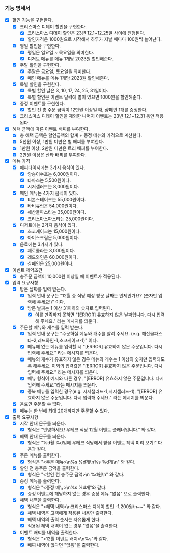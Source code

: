 ### 기능 명세서

- [X] 할인 기능을 구현한다.
  - [X] 크리스마스 디데이 할인을 구현한다.
    - [X] 크리스마스 디데이 할인은 23년 12.1~12.25일 사이에 진행된다.
    - [X] 할인가격은 1000원으로 시작해서 하루가 지날 때마다 100원씩 늘어난다.
  - [X] 평일 할인을 구현한다.
    - [X] 평일은 일요일 ~ 목요일을 의미한다.
    - [X] 디저트 메뉴를 메뉴 1개당 2023원 할인해준다.
  - [X] 주말 할인을 구현한다.
    - [X] 주말은 금요일, 토요일을 의미한다.
    - [X] 메인 메뉴를 메뉴 1개당 2023원 할인해준다.
  - [X] 특별 할인을 구현한다.
    - [X] 특별 할인 날은 3, 10, 17, 24, 25, 31일이다.
    - [X] 특별 할인은 이벤트 달력에 별이 있으면 1000원을 할인해준다.
  - [X] 증정 이벤트를 구현한다.
    - [X] 할인 전 총 주문 금액이 12만원 이상일 때, 샴페인 1개를 증정한다.
  - [X] 크리스마스 디데이 할인을 제외한 나머지 이벤트는 23년 12.1~12.31 동안 적용된다.

- [X] 혜택 금액에 따른 이벤트 배찌를 부여한다.
  - [X] 총 혜택 금액은 할인급액의 합계 + 증정 메뉴의 가격으로 계산한다.
  - [X] 5천원 이상, 1만원 미만은 별 배찌를 부여한다.
  - [X] 1만원 이상, 2만원 미만은 트리 배찌를 부여한다.
  - [X] 2만원 이상은 산타 배찌를 부여한다.

- [X] 메뉴 가격
  - [X] 에피타이저에는 3가지 음식이 있다.
    - [X] 양송이수프는 6,000원이다.
    - [X] 타파스는 5,500원이다.
    - [X] 시저샐러드는 8,000원이다.
  - [X] 메인 메뉴는 4가지 음식이 있다.
    - [X] 티본스테이크는 55,000원이다.
    - [X] 바비큐립은 54,000원이다.
    - [X] 해산물파스타는 35,000원이다.
    - [X] 크리스마스파스타는 25,000원이다.
  - [X] 디저트에는 2가지 음식이 있다.
    - [X] 초코케이크는 15,000원이다.
    - [X] 아이스크림은 5,000원이다.
  - [X] 음료에는 3가지가 있다.
    - [X] 제로콜라는 3,000원이다.
    - [X] 레드와인은 60,000원이다.
    - [X] 샴페인은 25,000원이다.

- [X] 이벤트 제약조건
  - [X] 총주문 금액이 10,000원 이상일 때 이벤트가 적용된다.

- [X] 입력 요구사항
  - [X] 방문 날짜를 입력 받는다.
    - [X] 입력 안내 문구는 "12월 중 식당 예상 방문 날짜는 언제인가요? (숫자만 입력해 주세요!)" 이다.
    - [X] 방문 날짜는 1 이상 31이하의 숫자로 입력된다.
      - [X] 이를 만족하지 못하면 "[ERROR] 유효하지 않은 날짜입니다. 다시 입력해 주세요." 라는 메시지를 띄운다.
  - [X] 주문할 메뉴와 개수를 입력 받는다.
    - [X] 입력 안내 문구는 "주문하실 메뉴와 개수를 알려 주세요. (e.g. 해산물파스타-2,레드와인-1,초코케이크-1)" 이다.
    - [X] 메뉴에 없는 메뉴를 입력할 시 "[ERROR] 유효하지 않은 주문입니다. 다시 입력해 주세요." 라는 메시지를 띄운다.
    - [X] 메뉴의 개수가 유효하지 않은 경우 메뉴의 개수는 1 이상의 숫자만 입력되도록 해주세요. 이외의 입력값은 "[ERROR] 유효하지 않은 주문입니다. 다시 입력해 주세요." 라는 메시지를 띄운다.
    - [X] 메뉴 형식이 예시와 다른 경우, "[ERROR] 유효하지 않은 주문입니다. 다시 입력해 주세요."라는 메시지를 띄운다.
    - [X] 중복 메뉴를 입력한 경우(e.g. 시저샐러드-1,시저샐러드-1), "[ERROR] 유효하지 않은 주문입니다. 다시 입력해 주세요." 라는 메시지를 띄운다.
  - [X] 음료만 주문할 수 없다.
  - [X] 메뉴는 한 번에 최대 20개까지만 주문할 수 있다.  

- [X] 출력 요구사항
  - [X] 시작 안내 문구를 띄운다.
    - [X] 형식은 "안녕하세요! 우테코 식당 12월 이벤트 플래너입니다." 와 같다.
  - [X] 혜택 안내 문구를 띄운다.
    - [X] 형식은 "%d월 %d일에 우테코 식당에서 받을 이벤트 혜택 미리 보기!" 다음과 같다.
  - [X] 주문 메뉴를 출력한다.
    - [X] 형식은 "<주문 메뉴>\n%s %d개\n%s %d개\n" 와 같다.
  - [X] 할인 전 총주문 금액을 출력한다.
    - [X] 형식은 "<할인 전 총주문 금액>\n %d원\n" 와 같다.
  - [X] 증정 메뉴를 출력한다.
    - [X] 형식은 "<증정 메뉴>\n%s %d개"와 같다.
    - [X] 증정 이벤트에 해당하지 않는 경우 증정 메뉴 "없음" 으로 출력한다.
  - [X] 혜택 내역을 출력한다.
    - [X] 형식은 "<혜택 내역>\n크리스마스 디데이 할인 -1,200원\n~~" 와 같다.
    - [X] 혜택 내역은 고객에게 적용된 내용만 출력한다.
    - [X] 혜택 내역의 출력 순서는 자유롭게 한다.
    - [X] 적용된 혜택 내역이 없는 경우 "없음"을 출력한다.
  - [X] 이벤트 배찌를 내역을 출력한다.
    - [X] 형식은 "<12월 이벤트 배지>\n%s"와 같다.
    - [X] 배찌 내역이 없다면 "없음"을 출력한다.